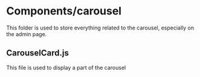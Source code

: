 # Components/carousel
This folder is used to store everything related to the carousel, especially on the admin page.

## CarouselCard.js
This file is used to display a part of the carousel